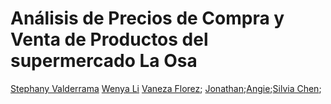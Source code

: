 # Análisis de Precios de Compra y Venta de Productos del supermercado La Osa

[Stephany Valderrama](https://github.com/stph89)  [Wenya Li](https://github.com/wenlla) [Vaneza Florez](https://github.com/vanezafg); [Jonathan](https://github.com/vanezafg);[Angie](https://github.com/vanezafg);[Silvia Chen](https://github.com/vanezafg);
